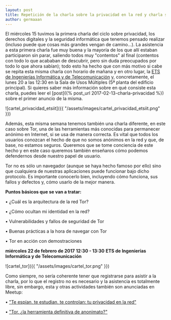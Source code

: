 ```yaml
---
layout: post
title: Repetición de la charla sobre la privacidad en la red y charla sobre Tor
author: germaaan
---
```


El miércoles 15 tuvimos la primera charla del ciclo sobre privacidad, los derechos digitales y la seguridad informática que tenemos pensado realizar (incluso puede que cosas más grandes vengan de camino...). La asistencia a esta primera charla fue muy buena y la mayoría de los que allí estaban participaron sin parar, saliendo todos muy "contentos" al final (contentos con todo lo que acababan de descubrir, pero sin duda preocupados por todo lo que ahora sabían); todo esto ha hecho que con más motivo si cabe se repita esta misma charla con horario de mañana y en otro lugar, la [ETS de Ingenierías Informática y de Telecomunicación](https://www.openstreetmap.org/#map=19/37.19703/-3.62455) y, concretamente, el lunes 20 a las 12:30 en la Sala de Usos Múltiples (5ª planta del edificio principal). Si quieres saber más información sobre en qué consiste esta charla, puedes leer el [post]({% post_url 2017-02-13-charla-privacidad %}) sobre el primer anuncio de la misma.

![cartel_privacidad_etsiit]({{ "/assets/images/cartel_privacidad_etsiit.png" }})

Además, esta misma semana tenemos también una charla diferente, en este caso sobre Tor, una de las herramientas más conocidas para permanecer anónimo en Internet, si se usa de manera correcta. Es vital que todos los usuarios conozcan el hecho de que no somos anónimos en la red y que, de base, no estamos seguros. Queremos que se tome conciencia de este hecho y en este caso queremos también enseñaros cómo podemos defendernos desde nuestro papel de usuario.

Tor no es sólo un navegador (aunque se haya hecho famoso por ello) sino que cualquiera de nuestras aplicaciones puede funcionar bajo dicho protocolo. Es importante conocerlo bien, incluyendo cómo funciona, sus fallos y defectos y, cómo usarlo de la mejor manera.

**Puntos básicos que se van a tratar:**

• ¿Cuál es la arquitectura de la red Tor?

• ¿Cómo ocultan mi identidad en la red?

• Vulnerabilidades y fallos de seguridad de Tor

• Buenas prácticas a la hora de navegar con Tor

• Tor en acción con demostraciones

**miércoles 22 de febrero de 2017**
**12:30 - 13:30**
**ETS de Ingenierías Informática y de Telecomunicación**

![cartel_tor]({{ "/assets/images/cartel_tor.png" }})

Como siempre, no sería coherente tener que registrarse para asistir a la charla, por lo que el registro no es necesario y la asistencia es totalmente libre, sin embargo, esta y otras actividades también son anunciadas en Meetup:

• ["Te espían, te estudian, te controlan: tu privacidad en la red"](https://www.meetup.com/es-ES/Granada-Geek/events/237510307/)

• ["Tor, ¿la herramienta definitiva de anonimato?"](https://www.meetup.com/es-ES/Granada-Geek/events/237523054/)
